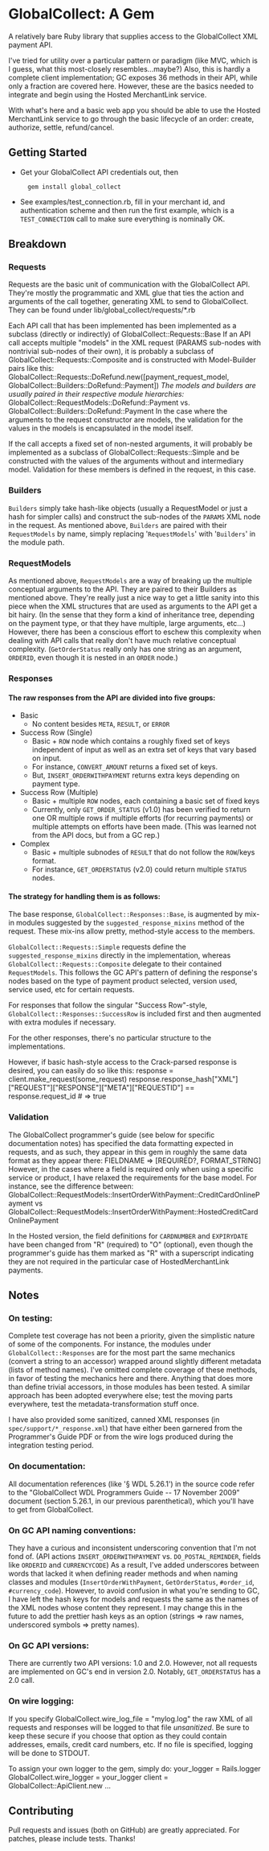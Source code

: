 GlobalCollect: A Gem
======================

A relatively bare Ruby library that supplies access to the GlobalCollect XML payment API.

I've tried for utility over a particular pattern or paradigm (like MVC, which is I guess, what this most-closely resembles...maybe?) Also, this is hardly a complete client implementation; GC exposes 36 methods in their API, while only a fraction are covered here. However, these are the basics needed to integrate and begin using the Hosted MerchantLink service.

With what's here and a basic web app you should be able to use the Hosted MerchantLink service to go through the basic lifecycle of an order: create, authorize, settle, refund/cancel.

## Getting Started
* Get your GlobalCollect API credentials out, then

        gem install global_collect

* See examples/test_connection.rb, fill in your merchant id, and authentication scheme and then run the first example, which is a `TEST_CONNECTION` call to make sure everything is nominally OK.

## Breakdown
### Requests
Requests are the basic unit of communication with the GlobalCollect API. They're mostly the programmatic and XML glue that ties the action and arguments of the call together, generating XML to send to GlobalCollect. They can be found under lib/global_collect/requests/*.rb

Each API call that has been implemented has been implemented as a subclass (directly or indirectly) of
        GlobalCollect::Requests::Base
If an API call accepts multiple "models" in the XML request (PARAMS sub-nodes with nontrivial sub-nodes of their own), it is probably a subclass of
        GlobalCollect::Requests::Composite
and is constructed with Model-Builder pairs like this:
        GlobalCollect::Requests::DoRefund.new([payment_request_model, GlobalCollect::Builders::DoRefund::Payment])
_The models and builders are usually paired in their respective module hierarchies:_
        GlobalCollect::RequestModels::DoRefund::Payment
            vs.
        GlobalCollect::Builders::DoRefund::Payment
In the case where the arguments to the request constructor are models, the validation for the values in the models is encapsulated in the model itself.

If the call accepts a fixed set of non-nested arguments, it will probably be implemented as a subclass of
        GlobalCollect::Requests::Simple
and be constructed with the values of the arguments without and intermediary model. Validation for these members is defined in the request, in this case.

### Builders
`Builders` simply take hash-like objects (usually a RequestModel or just a hash for simpler calls) and construct the sub-nodes of the `PARAMS` XML node in the request. As mentioned above, `Builders` are paired with their `RequestModels` by name, simply replacing '`RequestModels`' with '`Builders`' in the module path.
    
### RequestModels
As mentioned above, `RequestModels` are a way of breaking up the multiple conceptual arguments to the API. They are paired to their Builders as mentioned above. They're really just a nice way to get a little sanity into this piece when the XML structures that are used as arguments to the API get a bit hairy. (In the sense that they form a kind of inheritance tree, depending on the payment type, or that they have multiple, large arguments, etc...) However, there has been a conscious effort to eschew this complexity when dealing with API calls that really don't have much relative conceptual complexity. (`GetOrderStatus` really only has one string as an argument, `ORDERID`, even though it is nested in an `ORDER` node.)

### Responses
#### The raw responses from the API are divided into five groups:
* Basic
    * No content besides `META`, `RESULT`, or `ERROR`
* Success Row (Single)
    * Basic + `ROW` node which contains a roughly fixed set of keys independent of input as well as an extra set of keys that vary based on input.
    * For instance, `CONVERT_AMOUNT` returns a fixed set of keys.
    * But, `INSERT_ORDERWITHPAYMENT` returns extra keys depending on payment type.
* Success Row (Multiple)
    * Basic + multiple `ROW` nodes, each containing a basic set of fixed keys
    * Currently, only `GET_ORDER_STATUS` (v1.0) has been verified to return one OR multiple rows if multiple efforts (for recurring payments) or multiple attempts on efforts have been made. (This was learned not from the API docs, but from a GC rep.)
* Complex
    * Basic + multiple subnodes of `RESULT` that do not follow the `ROW`/keys format.
    * For instance, `GET_ORDERSTATUS` (v2.0) could return multiple `STATUS` nodes.
    
#### The strategy for handling them is as follows:
The base response, `GlobalCollect::Responses::Base`, is augmented by mix-in modules suggested by the `suggested_response_mixins` method of the request. These mix-ins allow pretty, method-style access to the members.

`GlobalCollect::Requests::Simple` requests define the `suggested_response_mixins` directly in the implementation, whereas `GlobalCollect::Requests::Composite` delegate to their contained `RequestModels`. This follows the GC API's pattern of defining the response's nodes based on the type of payment product selected, version used, service used, etc for certain requests.

For responses that follow the singular "Success Row"-style, `GlobalCollect::Responses::SuccessRow` is included first and then augmented with extra modules if necessary.

For the other responses, there's no particular structure to the implementations.

However, if basic hash-style access to the Crack-parsed response is desired, you can easily do so like this:
        response = client.make_request(some_request)
        response.response_hash["XML"]["REQUEST"]["RESPONSE"]["META"]["REQUESTID"] == response.request_id
        # => true

### Validation
The GlobalCollect programmer's guide (see below for specific documentation notes) has specified the data formatting expected in requests, and as such, they appear in this gem in roughly the same data format as they appear there:
        FIELDNAME => [REQUIRED?, FORMAT_STRING]
However, in the cases where a field is required only when using a specific service or product, I have relaxed the requirements for the base model. For instance, see the difference between:
        GlobalCollect::RequestModels::InsertOrderWithPayment::CreditCardOnlinePayment
            vs
        GlobalCollect::RequestModels::InsertOrderWithPayment::HostedCreditCardOnlinePayment

In the Hosted version, the field definitions for `CARDNUMBER` and `EXPIRYDATE` have been changed from "R" (required) to "O" (optional), even though the programmer's guide has them marked as "R" with a superscript indicating they are not required in the particular case of HostedMerchantLink payments.

## Notes
### On testing:

Complete test coverage has not been a priority, given the simplistic nature of some of the components. For instance, the modules under `GlobalCollect::Responses` are for the most part the same mechanics (convert a string to an accessor) wrapped around slightly different metadata (lists of method names). I've omitted complete coverage of these methods, in favor of testing the mechanics here and there. Anything that does more than define trivial accessors, in those modules has been tested. A similar approach has been adopted everywhere else; test the moving parts everywhere, test the metadata-transformation stuff once.

I have also provided some sanitized, canned XML responses (in `spec/support/*_response.xml`) that have either been garnered from the Programmer's Guide PDF or from the wire logs produced during the integration testing period.

### On documentation:

All documentation references (like '§ WDL 5.26.1') in the source code refer to the "GlobalCollect WDL Programmers Guide -- 17 November 2009" document (section 5.26.1, in our previous parenthetical), which you'll have to get from GlobalCollect.

### On GC API naming conventions:

They have a curious and inconsistent underscoring convention that I'm not fond of. (API actions `INSERT_ORDERWITHPAYMENT` vs. `DO_POSTAL_REMINDER`, fields like `ORDERID` and `CURRENCYCODE`) As a result, I've added underscores between words that lacked it when defining reader methods and when naming classes and modules (`InsertOrderWithPayment`, `GetOrderStatus`, `#order_id`, `#currency_code`). However, to avoid confusion in what you're sending to GC, I have left the hash keys for models and requests the same as the names of the XML nodes whose content they represent. I may change this in the future to add the prettier hash keys as an option (strings => raw names, underscored symbols => pretty names).

### On GC API versions:

There are currently two API versions: 1.0 and 2.0. However, not all requests are implemented on GC's end in version 2.0. Notably, `GET_ORDERSTATUS` has a 2.0 call.

### On wire logging:
If you specify
        GlobalCollect.wire_log_file = "mylog.log"
the raw XML of all requests and responses will be logged to that file *unsanitized*. Be sure to keep these secure if you choose that option as they could contain addresses, emails, credit card numbers, etc. If no file is specified, logging will be done to STDOUT.

To assign your own logger to the gem, simply do:
        your_logger = Rails.logger
        GlobalCollect.wire_logger = your_logger
        client = GlobalCollect::ApiClient.new ...

## Contributing

Pull requests and issues (both on GitHub) are greatly appreciated. For patches, please include tests. Thanks!